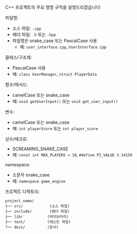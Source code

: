 C++ 프로젝트의 주요 명명 규칙을 설명드리겠습니다:

파일명:
- 소스 파일: `.cpp`
- 헤더 파일: `.h` 또는 `.hpp`
- 파일명은 snake_case 또는 PascalCase 사용
    - 예: `user_interface.cpp`, `UserInterface.cpp`

클래스/구조체:
- PascalCase 사용
- 예: `class UserManager`, `struct PlayerData`

함수/메서드:
- camelCase 또는 snake_case
- 예: `void getUserInput()` 또는 `void get_user_input()`

변수:
- camelCase 또는 snake_case
- 예: `int playerScore` 또는 `int player_score`

상수/매크로:
- SCREAMING_SNAKE_CASE
- 예: `const int MAX_PLAYERS = 10`, `#define PI_VALUE 3.14159`

namespace:
- 소문자 snake_case
- 예: `namespace game_engine`

프로젝트 디렉토리:
```
project_name/
├── src/            (소스 파일)
├── include/        (헤더 파일)
├── lib/           (라이브러리)
├── test/          (테스트 파일)
└── docs/          (문서)
```